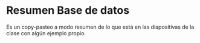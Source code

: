 # Resumen Base de datos

Es un copy-pasteo a modo resumen de lo que está en las diapositivas de la clase con algún ejemplo propio.
